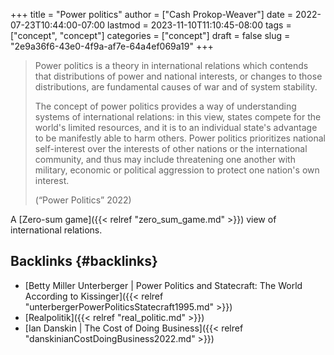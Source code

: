 +++
title = "Power politics"
author = ["Cash Prokop-Weaver"]
date = 2022-07-23T10:44:00-07:00
lastmod = 2023-11-10T11:10:45-08:00
tags = ["concept", "concept"]
categories = ["concept"]
draft = false
slug = "2e9a36f6-43e0-4f9a-af7e-64a4ef069a19"
+++

> Power politics is a theory in international relations which contends that distributions of power and national interests, or changes to those distributions, are fundamental causes of war and of system stability.
>
> The concept of power politics provides a way of understanding systems of international relations: in this view, states compete for the world's limited resources, and it is to an individual state's advantage to be manifestly able to harm others. Power politics prioritizes national self-interest over the interests of other nations or the international community, and thus may include threatening one another with military, economic or political aggression to protect one nation's own interest.
>
> (“Power Politics” 2022)

A [Zero-sum game]({{< relref "zero_sum_game.md" >}}) view of international relations.


## Backlinks {#backlinks}

-   [Betty Miller Unterberger | Power Politics and Statecraft: The World According to Kissinger]({{< relref "unterbergerPowerPoliticsStatecraft1995.md" >}})
-   [Realpolitik]({{< relref "real_politic.md" >}})
-   [Ian Danskin | The Cost of Doing Business]({{< relref "danskinianCostDoingBusiness2022.md" >}})
